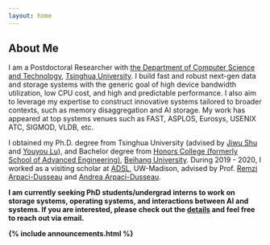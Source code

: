 ```yaml
---
layout: home
---
```


<h2>About Me</h2>

<!-- <div style="text-align: justify;"> -->
I am a Postdoctoral Researcher with [the Department of Computer Science and Technology](https://www.cs.tsinghua.edu.cn/csen/), 
[Tsinghua University](https://www.tsinghua.edu.cn/en/).
I build fast and robust next-gen data and storage systems with the generic goal of 
high device bandwidth utilization, low CPU cost, and high and predictable performance.
I also aim to leverage my expertise to construct innovative systems tailored to broader contexts, 
such as memory disaggregation and AI storage.
My work has appeared at top systems venues such as FAST, ASPLOS, Eurosys, USENIX ATC, SIGMOD, VLDB, etc.
<!-- </div> -->

I obtained my Ph.D. degree from Tsinghua University (advised by [Jiwu Shu](http://storage.cs.tsinghua.edu.cn/~jiwu-shu) 
and [Youyou Lu](http://storage.cs.tsinghua.edu.cn/~lu)), and Bachelor
degree from [Honors College (formerly School of Advanced 
Engineering)](http://hc.buaa.edu.cn/), [Beihang University](http://www.buaa.edu.cn).
During 2019 - 2020, I worked as a 
visiting scholar at [ADSL](https://research.cs.wisc.edu/adsl/), UW-Madison, 
advised by Prof. [Remzi Arpaci-Dusseau](http://pages.cs.wisc.edu/~remzi/) and 
[Andrea Arpaci-Dusseau](http://pages.cs.wisc.edu/~dusseau/).

<strong>I am currently seeking PhD students/undergrad interns to work on storage systems, operating systems, and interactions between AI and systems.
If you are interested, please check out the <a href="/static_files/recruitment.pdf">details</a> and feel free to reach out via email.<strong>

<div class="row">
{% include announcements.html %}
</div>

<br />


